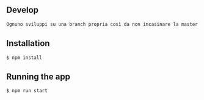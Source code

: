 ## Develop 
```bash
Ognuno sviluppi su una branch propria così da non incasinare la master
```
## Installation

```bash
$ npm install
```

## Running the app

```bash
$ npm run start
```
